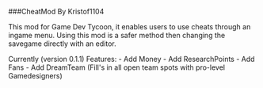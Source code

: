 ###CheatMod By Kristof1104	

This mod for Game Dev Tycoon, it enables users to use cheats through an ingame menu.
Using this mod is a safer method then changing the savegame directly with an editor.

Currently (version 0.1.1)
Features:
	- Add Money
	- Add ResearchPoints
	- Add Fans
	- Add DreamTeam (Fill's in all open team spots with pro-level Gamedesigners)
